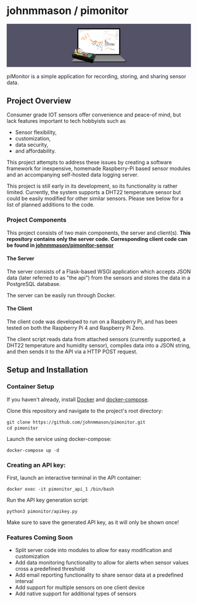 # johnmmason / pimonitor

![image](https://raw.githubusercontent.com/johnmmason/pimonitor/master/media/splash.png)

piMonitor is a simple application for recording, storing, and sharing sensor data.

## Project Overview

Consumer grade IOT sensors offer convenience and peace-of mind, but lack features important to tech hobbyists such as

* Sensor flexibility,
* customization,
* data security,
* and affordability.

This project attempts to address these issues by creating a software framework for inexpensive, homemade Raspberry-Pi based sensor modules and an accompanying self-hosted data logging server.

This project is still early in its development, so its functionality is rather limited.  Currently, the system supports a DHT22 temperature sensor but could be easily modified for other similar sensors.  Please see below for a list of planned additions to the code.

### Project Components

This project consists of two main components, the server and client(s).  **This repository contains only the server code.  Corresponding client code can be found in [johnmmason/pimonitor-sensor](https://github.com/johnmmason/pimonitor-sensor)**

#### The Server

The server consists of a Flask-based WSGI application which accepts JSON data (later referred to as "the api") from the sensors and stores the data in a PostgreSQL database.

The server can be easily run through Docker.

#### The Client

The client code was developed to run on a Raspberry Pi, and has been tested on both the Raspberry Pi 4 and Raspberry Pi Zero.

The client script reads data from attached sensors (currently supported, a DHT22 temperature and humidity sensor), compiles data into a JSON string, and then sends it to the API via a HTTP POST request.

## Setup and Installation

### Container Setup

If you haven't already, install [Docker](https://docs.docker.com/get-docker/) and [docker-compose](https://docs.docker.com/compose/install/).

Clone this repository and navigate to the project's root directory:

```
git clone https://github.com/johnmmason/pimonitor.git
cd pimonitor
```

Launch the service using docker-compose:

```
docker-compose up -d
```

### Creating an API key:

First, launch an interactive terminal in the API container:
```
docker exec -it pimonitor_api_1 /bin/bash
```

Run the API key generation script:
```
python3 pimonitor/apikey.py
```

Make sure to save the generated API key, as it will only be shown once!

### Features Coming Soon
* Split server code into modules to allow for easy modification and customization
* Add data monitoring functionality to allow for alerts when sensor values cross a predefined threshold
* Add email reporting functionality to share sensor data at a predefined interval
* Add support for multiple sensors on one client device
* Add native support for additional types of sensors
